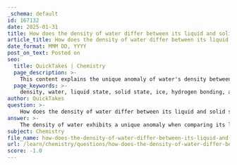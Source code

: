 ```yaml
---
_schema: default
id: 167132
date: 2025-01-31
title: How does the density of water differ between its liquid and solid states?
article_title: How does the density of water differ between its liquid and solid states?
date_format: MMM DD, YYYY
post_on_text: Posted on
seo:
  title: QuickTakes | Chemistry
  page_description: >-
    This content explains the unique anomaly of water's density between its liquid and solid states, detailing how ice is less dense than liquid water due to hydrogen bonding, and its implications for aquatic life and ecosystems.
  page_keywords: >-
    density, water, liquid state, solid state, ice, hydrogen bonding, aquatic ecosystems, temperature, floating ice, water molecules, crystalline structure
author: QuickTakes
question: >-
    How does the density of water differ between its liquid and solid states?
answer: >-
    The density of water exhibits a unique anomaly when comparing its liquid and solid states. In general, most substances are denser in their solid form than in their liquid form; however, water is an exception to this rule.\n\n1. **Density of Liquid Water**: The density of liquid water is highest at approximately 4 degrees Celsius (39.2 degrees Fahrenheit), where it reaches about 1 g/cm³. As water cools below this temperature, it begins to expand, leading to a decrease in density.\n\n2. **Density of Ice**: When water freezes at 0 degrees Celsius (32 degrees Fahrenheit), it forms ice, which has a crystalline structure due to hydrogen bonding. This structure causes the water molecules to arrange themselves in a way that spaces them further apart than in the liquid state, resulting in ice having a lower density, approximately 0.92 g/cm³.\n\n3. **Floating Ice**: Because ice is less dense than liquid water, it floats. This property is crucial for aquatic ecosystems, as it provides insulation for the water below, allowing life to thrive even in cold conditions. The floating ice layer helps to maintain a stable environment for aquatic organisms during winter months.\n\nIn summary, the key difference in density between liquid water and ice is that ice is less dense than liquid water due to the unique arrangement of water molecules in its solid state, which is a result of hydrogen bonding. This characteristic is vital for the survival of many aquatic species and plays a significant role in Earth's climate and ecosystems.
subject: Chemistry
file_name: how-does-the-density-of-water-differ-between-its-liquid-and-solid-states.md
url: /learn/chemistry/questions/how-does-the-density-of-water-differ-between-its-liquid-and-solid-states
score: -1.0
---
```


&nbsp;